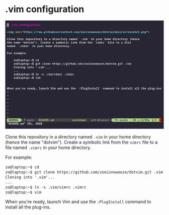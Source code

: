 # .vim configuration

<img src="https://raw.githubusercontent.com/zoeisnowooze/dotvim/main/screenshot.png">

Clone this repository in a directory named `.vim` in your home directory (hence
the name "dotvim"). Create a symbolic link from the `vimrc` file to a file
named `.vimrc` in your home directory.

For example:

    zo@laptop:~$ cd
    zo@laptop:~$ git clone https://github.com/zoeisnowooze/dotvim.git .vim
    Cloning into '.vim'...
    ...
    zo@laptop:~$ ln -s .vim/vimrc .vimrc
    zo@laptop:~$ vim


When you're ready, launch Vim and use the `:PlugInstall` command to install all the plug-ins.
